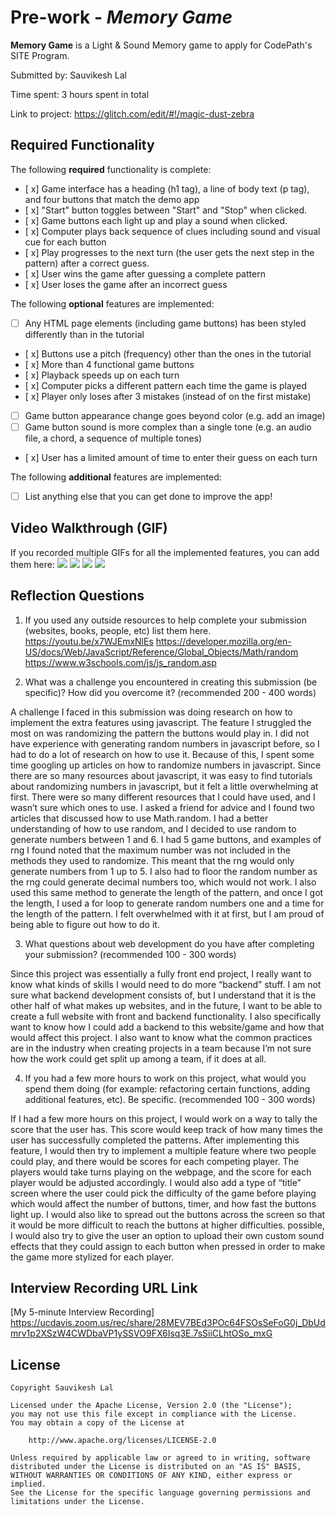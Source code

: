 # Pre-work - *Memory Game*

**Memory Game** is a Light & Sound Memory game to apply for CodePath's SITE Program. 

Submitted by: Sauvikesh Lal

Time spent: 3 hours spent in total

Link to project: https://glitch.com/edit/#!/magic-dust-zebra

## Required Functionality

The following **required** functionality is complete:

* [ x] Game interface has a heading (h1 tag), a line of body text (p tag), and four buttons that match the demo app
* [ x] "Start" button toggles between "Start" and "Stop" when clicked. 
* [ x] Game buttons each light up and play a sound when clicked. 
* [ x] Computer plays back sequence of clues including sound and visual cue for each button
* [ x] Play progresses to the next turn (the user gets the next step in the pattern) after a correct guess. 
* [ x] User wins the game after guessing a complete pattern
* [ x] User loses the game after an incorrect guess

The following **optional** features are implemented:

* [ ] Any HTML page elements (including game buttons) has been styled differently than in the tutorial
* [ x] Buttons use a pitch (frequency) other than the ones in the tutorial
* [ x] More than 4 functional game buttons
* [ x] Playback speeds up on each turn
* [ x] Computer picks a different pattern each time the game is played
* [ x] Player only loses after 3 mistakes (instead of on the first mistake)
* [ ] Game button appearance change goes beyond color (e.g. add an image)
* [ ] Game button sound is more complex than a single tone (e.g. an audio file, a chord, a sequence of multiple tones)
* [ x] User has a limited amount of time to enter their guess on each turn

The following **additional** features are implemented:

- [ ] List anything else that you can get done to improve the app!

## Video Walkthrough (GIF)

If you recorded multiple GIFs for all the implemented features, you can add them here:
![](gif1-link-here)
![](gif2-link-here)
![](gif3-link-here)
![](gif4-link-here)

## Reflection Questions
1. If you used any outside resources to help complete your submission (websites, books, people, etc) list them here. 
https://youtu.be/x7WJEmxNlEs
https://developer.mozilla.org/en-US/docs/Web/JavaScript/Reference/Global_Objects/Math/random
https://www.w3schools.com/js/js_random.asp



2. What was a challenge you encountered in creating this submission (be specific)? How did you overcome it? (recommended 200 - 400 words) 

A challenge I faced in this submission was doing research on how to implement the extra features using javascript. The feature I struggled the most on was randomizing the pattern the buttons would play in. I did not have experience with generating random numbers in javascript before, so I had to do a lot of research on how to use it. Because of this, I spent some time googling up articles on how to randomize numbers in javascript. Since there are so many resources about javascript, it was easy to find tutorials about randomizing numbers in javascript, but it felt a little overwhelming at first. There were so many different resources that I could have used, and I wasn’t sure which ones to use. I asked a friend for advice and I found two articles that discussed how to use Math.random. I had a better understanding of how to use random, and I decided to use random to generate numbers between 1 and 6. I had 5 game buttons, and examples of rng I found noted that the maximum number was not included in the methods they used to randomize. This meant that the rng would only generate numbers from 1 up to 5. I also had to floor the random number as the rng could generate decimal numbers too, which would not work. I also used this same method to generate the length of the pattern, and once I got the length, I used a for loop to generate random numbers one and a time for the length of the pattern. I felt overwhelmed with it at first, but I am proud of being able to figure out how to do it.


3. What questions about web development do you have after completing your submission? (recommended 100 - 300 words) 

Since this project was essentially a fully front end project, I really want to know what kinds of skills I would need to do more “backend” stuff. I am not sure what backend development consists of, but I understand that it is the other half of what makes up websites, and in the future, I want to be able to create a full website with front and backend functionality. I also specifically want to know how I could add a backend to this website/game and how that would affect this project. I also want to know what the common practices are in the industry when creating projects in a team because I’m not sure how the work could get split up among a team, if it does at all.


4. If you had a few more hours to work on this project, what would you spend them doing (for example: refactoring certain functions, adding additional features, etc). Be specific. (recommended 100 - 300 words) 

If I had a few more hours on this project, I would work on a way to tally the score that the user has. This score would keep track of how many times the user has successfully completed the patterns. After implementing this feature, I would then try to implement a multiple feature where two people could play, and there would be scores for each competing player. The players would take turns playing on the webpage, and the score for each player would be adjusted accordingly. I would also add a type of “title” screen where the user could pick the difficulty of the game before playing which would affect the number of buttons, timer, and how fast the buttons light up. I would also like to spread out the buttons across the screen so that it would be more difficult to reach the buttons at higher difficulties. possible, I would also try to give the user an option to upload their own custom sound effects that they could assign to each button when pressed in order to make the game more stylized for each player. 




## Interview Recording URL Link

[My 5-minute Interview Recording]
https://ucdavis.zoom.us/rec/share/28MEV7BEd3POc64FSOsSeFoG0j_DbUdmrv1p2XSzW4CWDbaVP1ySSVO9FX6Isq3E.7sSiiCLhtOSo_mxG


## License

    Copyright Sauvikesh Lal

    Licensed under the Apache License, Version 2.0 (the "License");
    you may not use this file except in compliance with the License.
    You may obtain a copy of the License at

        http://www.apache.org/licenses/LICENSE-2.0

    Unless required by applicable law or agreed to in writing, software
    distributed under the License is distributed on an "AS IS" BASIS,
    WITHOUT WARRANTIES OR CONDITIONS OF ANY KIND, either express or implied.
    See the License for the specific language governing permissions and
    limitations under the License.